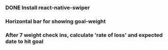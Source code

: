 ### DONE Install react-native-swiper
### Horizontal bar for showing goal-weight
### After 7 weight check ins, calculate 'rate of loss' and expected date to hit goal
